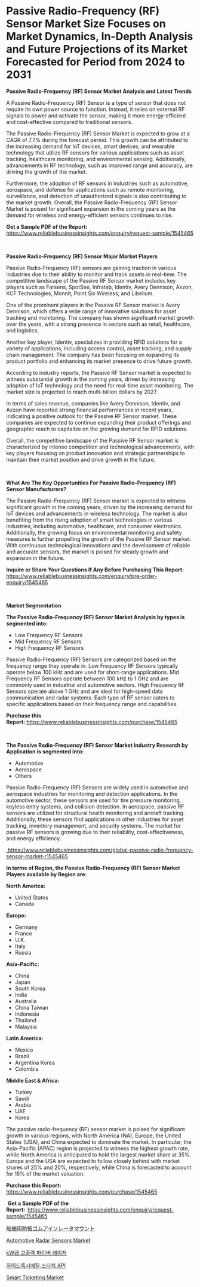<p><h1>Passive Radio-Frequency (RF) Sensor Market Size Focuses on Market Dynamics, In-Depth Analysis and Future Projections of its Market Forecasted for Period from 2024 to 2031</h1></p><p><strong>Passive Radio-Frequency (RF) Sensor Market Analysis and Latest Trends</strong></p>
<p><p>A Passive Radio-Frequency (RF) Sensor is a type of sensor that does not require its own power source to function. Instead, it relies on external RF signals to power and activate the sensor, making it more energy-efficient and cost-effective compared to traditional sensors.</p><p>The Passive Radio-Frequency (RF) Sensor Market is expected to grow at a CAGR of 7.7% during the forecast period. This growth can be attributed to the increasing demand for IoT devices, smart devices, and wearable technology that utilize RF sensors for various applications such as asset tracking, healthcare monitoring, and environmental sensing. Additionally, advancements in RF technology, such as improved range and accuracy, are driving the growth of the market.</p><p>Furthermore, the adoption of RF sensors in industries such as automotive, aerospace, and defense for applications such as remote monitoring, surveillance, and detection of unauthorized signals is also contributing to the market growth. Overall, the Passive Radio-Frequency (RF) Sensor Market is poised for significant expansion in the coming years as the demand for wireless and energy-efficient sensors continues to rise.</p></p>
<p><strong>Get a Sample PDF of the Report:&nbsp;</strong> <a href="https://www.reliablebusinessinsights.com/enquiry/request-sample/1545465">https://www.reliablebusinessinsights.com/enquiry/request-sample/1545465</a></p>
<p>&nbsp;</p>
<p><strong>Passive Radio-Frequency (RF) Sensor Major Market Players</strong></p>
<p><p>Passive Radio-Frequency (RF) sensors are gaining traction in various industries due to their ability to monitor and track assets in real-time. The competitive landscape of the Passive RF Sensor market includes key players such as Farsens, SpotSee, Infratab, Identiv, Avery Dennison, Axzon, KCF Technologies, Monnit, Point Six Wireless, and Libelium.</p><p>One of the prominent players in the Passive RF Sensor market is Avery Dennison, which offers a wide range of innovative solutions for asset tracking and monitoring. The company has shown significant market growth over the years, with a strong presence in sectors such as retail, healthcare, and logistics.</p><p>Another key player, Identiv, specializes in providing RFID solutions for a variety of applications, including access control, asset tracking, and supply chain management. The company has been focusing on expanding its product portfolio and enhancing its market presence to drive future growth.</p><p>According to industry reports, the Passive RF Sensor market is expected to witness substantial growth in the coming years, driven by increasing adoption of IoT technology and the need for real-time asset monitoring. The market size is projected to reach multi-billion dollars by 2027.</p><p>In terms of sales revenue, companies like Avery Dennison, Identiv, and Axzon have reported strong financial performances in recent years, indicating a positive outlook for the Passive RF Sensor market. These companies are expected to continue expanding their product offerings and geographic reach to capitalize on the growing demand for RFID solutions.</p><p>Overall, the competitive landscape of the Passive RF Sensor market is characterized by intense competition and technological advancements, with key players focusing on product innovation and strategic partnerships to maintain their market position and drive growth in the future.</p></p>
<p>&nbsp;</p>
<p><strong>What Are The Key Opportunities For Passive Radio-Frequency (RF) Sensor Manufacturers?</strong></p>
<p><p>The Passive Radio-Frequency (RF) Sensor market is expected to witness significant growth in the coming years, driven by the increasing demand for IoT devices and advancements in wireless technology. The market is also benefiting from the rising adoption of smart technologies in various industries, including automotive, healthcare, and consumer electronics. Additionally, the growing focus on environmental monitoring and safety measures is further propelling the growth of the Passive RF Sensor market. With continuous technological innovations and the development of reliable and accurate sensors, the market is poised for steady growth and expansion in the future.</p></p>
<p><strong>Inquire or Share Your Questions If Any Before Purchasing This Report:</strong> <a href="https://www.reliablebusinessinsights.com/enquiry/pre-order-enquiry/1545465">https://www.reliablebusinessinsights.com/enquiry/pre-order-enquiry/1545465</a></p>
<p>&nbsp;</p>
<p><strong>Market Segmentation</strong></p>
<p><strong>The Passive Radio-Frequency (RF) Sensor Market Analysis by types is segmented into:</strong></p>
<p><ul><li>Low Frequency RF Sensors</li><li>Mid Frequency RF Sensors</li><li>High Frequency RF Sensors</li></ul></p>
<p><p>Passive Radio-Frequency (RF) Sensors are categorized based on the frequency range they operate in. Low Frequency RF Sensors typically operate below 100 kHz and are used for short-range applications. Mid Frequency RF Sensors operate between 100 kHz to 1 GHz and are commonly used in industrial and automotive sectors. High Frequency RF Sensors operate above 1 GHz and are ideal for high-speed data communication and radar systems. Each type of RF sensor caters to specific applications based on their frequency range and capabilities.</p></p>
<p><strong>Purchase this Report:&nbsp;</strong><a href="https://www.reliablebusinessinsights.com/purchase/1545465">https://www.reliablebusinessinsights.com/purchase/1545465</a></p>
<p>&nbsp;</p>
<p><strong>The Passive Radio-Frequency (RF) Sensor Market Industry Research by Application is segmented into:</strong></p>
<p><ul><li>Automotive</li><li>Aerospace</li><li>Others</li></ul></p>
<p><p>Passive Radio-Frequency (RF) Sensors are widely used in automotive and aerospace industries for monitoring and detection applications. In the automotive sector, these sensors are used for tire pressure monitoring, keyless entry systems, and collision detection. In aerospace, passive RF sensors are utilized for structural health monitoring and aircraft tracking. Additionally, these sensors find applications in other industries for asset tracking, inventory management, and security systems. The market for passive RF sensors is growing due to their reliability, cost-effectiveness, and energy efficiency.</p></p>
<p><a href="https://www.reliablebusinessinsights.com/global-passive-radio-frequency-sensor-market-r1545465">&nbsp;https://www.reliablebusinessinsights.com/global-passive-radio-frequency-sensor-market-r1545465</a></p>
<p><strong>In terms of Region, the Passive Radio-Frequency (RF) Sensor Market Players available by Region are:</strong></p>
<p>
    <p> <strong> North America: </strong>
        <ul>
            <li>United States</li>
            <li>Canada</li>
        </ul>
        </p> 
    <p> <strong> Europe: </strong>
        <ul>
            <li>Germany</li>
            <li>France</li>
            <li>U.K.</li>
            <li>Italy</li>
            <li>Russia</li>
        </ul>
        </p> 
    <p> <strong> Asia-Pacific: </strong>
        <ul>
            <li>China</li>
            <li>Japan</li>
            <li>South Korea</li>
            <li>India</li>
            <li>Australia</li>
            <li>China Taiwan</li>
            <li>Indonesia</li>
            <li>Thailand</li>
            <li>Malaysia</li>
        </ul>
        </p> 
    <p> <strong> Latin America: </strong>
        <ul>
            <li>Mexico</li>
            <li>Brazil</li>
            <li>Argentina Korea</li>
            <li>Colombia</li>
        </ul>
        </p> 
    <p> <strong> Middle East & Africa: </strong>
        <ul>
            <li>Turkey</li>
            <li>Saudi</li>
            <li>Arabia</li>
            <li>UAE</li>
            <li>Korea</li>
        </ul>
    </p>
    </p>
<p><p>The passive radio-frequency (RF) sensor market is poised for significant growth in various regions, with North America (NA), Europe, the United States (USA), and China expected to dominate the market. In particular, the Asia-Pacific (APAC) region is projected to witness the highest growth rate, while North America is anticipated to hold the largest market share at 35%. Europe and the USA are expected to follow closely behind with market shares of 25% and 20%, respectively, while China is forecasted to account for 15% of the market valuation.</p></p>
<p><strong>Purchase this Report: </strong><a href="https://www.reliablebusinessinsights.com/purchase/1545465">https://www.reliablebusinessinsights.com/purchase/1545465</a></p>
<p>&nbsp;<strong>Get a Sample PDF of the Report:&nbsp;&nbsp;</strong><a href="https://www.reliablebusinessinsights.com/enquiry/request-sample/1545465">https://www.reliablebusinessinsights.com/enquiry/request-sample/1545465</a></p>
<p><strong></strong></p>
<p><p><a href="https://github.com/tubbs463/Market-Research-Report-List-1/blob/main/3281028148160.md">船舶用防振ゴムアイソレータマウント</a></p><p><a href="https://github.com/mateobossinovero/Market-Research-Report-List-1/blob/main/automotive-radar-sensors-market.md">Automotive Radar Sensors Market</a></p><p><a href="https://github.com/vanessagrant665567/Market-Research-Report-List-1/blob/main/9656204157361.md">kW급 고출력 파이버 레이저</a></p><p><a href="https://github.com/rrmadityapu/Market-Research-Report-List-1/blob/main/9073377157362.md">하이드록시에틸 스타치 API</a></p><p><a href="https://github.com/anggakarna133/Market-Research-Report-List-1/blob/main/smart-ticketing-market.md">Smart Ticketing Market</a></p></p>